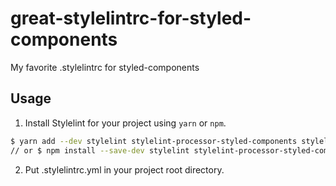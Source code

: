 # great-stylelintrc-for-styled-components

My favorite .stylelintrc for styled-components

## Usage

1.  Install Stylelint for your project using `yarn` or `npm`.

```sh
$ yarn add --dev stylelint stylelint-processor-styled-components stylelint-config-styled-components stylelint-config-recommended stylelint-order
// or $ npm install --save-dev stylelint stylelint-processor-styled-components stylelint-config-styled-components stylelint-config-recommended stylelint-order
```

2.  Put .stylelintrc.yml in your project root directory.
